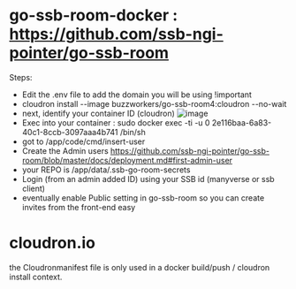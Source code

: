 # go-ssb-room-docker : https://github.com/ssb-ngi-pointer/go-ssb-room

Steps: 
- Edit the .env file to add the domain you will be using !important
- cloudron install --image buzzworkers/go-ssb-room4:cloudron --no-wait
- next, identify your container ID (cloudron)
![image](https://user-images.githubusercontent.com/12155003/154856823-5625bae9-43c5-42c1-8c37-a329f2ce34f0.png)
- Exec into your container : sudo docker exec -ti -u 0 2e116baa-6a83-40c1-8ccb-3097aaa4b741 /bin/sh 
- got to /app/code/cmd/insert-user
- Create the Admin users https://github.com/ssb-ngi-pointer/go-ssb-room/blob/master/docs/deployment.md#first-admin-user
- your REPO is /app/data/.ssb-go-room-secrets
- Login (from an admin added ID) using your SSB id (manyverse or ssb client)
- eventually enable Public setting in go-ssb-room so you can create invites from the front-end easy

# cloudron.io
the Cloudronmanifest file is only used in a docker build/push / cloudron install context. 
